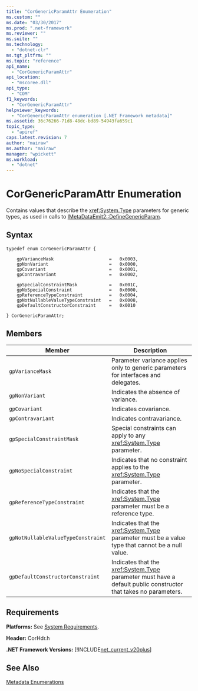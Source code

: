 ```yaml
---
title: "CorGenericParamAttr Enumeration"
ms.custom: ""
ms.date: "03/30/2017"
ms.prod: ".net-framework"
ms.reviewer: ""
ms.suite: ""
ms.technology: 
  - "dotnet-clr"
ms.tgt_pltfrm: ""
ms.topic: "reference"
api_name: 
  - "CorGenericParamAttr"
api_location: 
  - "mscoree.dll"
api_type: 
  - "COM"
f1_keywords: 
  - "CorGenericParamAttr"
helpviewer_keywords: 
  - "CorGenericParamAttr enumeration [.NET Framework metadata]"
ms.assetid: 36c76266-71d8-48dc-bd89-54943fa659c1
topic_type: 
  - "apiref"
caps.latest.revision: 7
author: "mairaw"
ms.author: "mairaw"
manager: "wpickett"
ms.workload: 
  - "dotnet"
---
```

# CorGenericParamAttr Enumeration
Contains values that describe the <xref:System.Type> parameters for generic types, as used in calls to [IMetaDataEmit2::DefineGenericParam](../../../../docs/framework/unmanaged-api/metadata/imetadataemit2-definegenericparam-method.md).  
  
## Syntax  
  
```  
typedef enum CorGenericParamAttr {  
  
    gpVarianceMask                     =   0x0003,  
    gpNonVariant                       =   0x0000,   
    gpCovariant                        =   0x0001,  
    gpContravariant                    =   0x0002,  
  
    gpSpecialConstraintMask            =   0x001C,  
    gpNoSpecialConstraint              =   0x0000,  
    gpReferenceTypeConstraint          =   0x0004,   
    gpNotNullableValueTypeConstraint   =   0x0008,  
    gpDefaultConstructorConstraint     =   0x0010  
  
} CorGenericParamAttr;  
```  
  
## Members  
  
|Member|Description|  
|------------|-----------------|  
|`gpVarianceMask`|Parameter variance applies only to generic parameters for interfaces and delegates.|  
|`gpNonVariant`|Indicates the absence of variance.|  
|`gpCovariant`|Indicates covariance.|  
|`gpContravariant`|Indicates contravariance.|  
|`gpSpecialConstraintMask`|Special constraints can apply to any <xref:System.Type> parameter.|  
|`gpNoSpecialConstraint`|Indicates that no constraint applies to the <xref:System.Type> parameter.|  
|`gpReferenceTypeConstraint`|Indicates that the <xref:System.Type> parameter must be a reference type.|  
|`gpNotNullableValueTypeConstraint`|Indicates that the <xref:System.Type> parameter must be a value type that cannot be a null value.|  
|`gpDefaultConstructorConstraint`|Indicates that the <xref:System.Type> parameter must have a default public constructor that takes no parameters.|  
  
## Requirements  
 **Platforms:** See [System Requirements](../../../../docs/framework/get-started/system-requirements.md).  
  
 **Header:** CorHdr.h  
  
 **.NET Framework Versions:** [!INCLUDE[net_current_v20plus](../../../../includes/net-current-v20plus-md.md)]  
  
## See Also  
 [Metadata Enumerations](../../../../docs/framework/unmanaged-api/metadata/metadata-enumerations.md)
